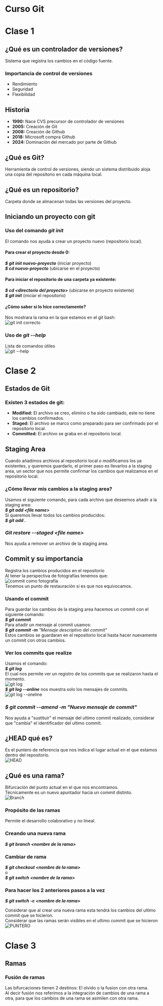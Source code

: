 # Curso Git
# Clase 1
## ¿Qué es un controlador de versiones?
Sistema que registra los cambios en el código fuente.
### Importancia de control de versiones
- Rendimiento
- Seguridad
- Flexibilidad
## Historia
- **1990:** Nace CVS precursor de controlador de versiones
- **2005:** Creación de Git
- **2008:** Creación de Github
- **2018:** Microsoft compra Github
- **2024:** Dominación del mercado por parte de Github
## ¿Qué es Git?
Herramienta de control de versiones, siendo un sistema distribuido aloja una copia del repositorio en cada máquina local.
## ¿Qué es un repositorio?
Carpeta donde se almacenan todas las versiones del proyecto.
## Iniciando un proyecto con git
### Uso del comando *git init*
El comando nos ayuda a crear un proyecto nuevo (repositorio local).  
#### Para crear el proyecto desde 0:
***$ git init nuevo-proyecto*** (iniciar proyecto)  
***$ cd nuevo-proyecto*** (ubicarse en el proyecto)  
#### Para iniciar el repositorio de una carpeta ya existente:
***$ cd &lt;directorio del proyecto&gt;*** (ubicarse en proyecto existente)  
***$ git init*** (iniciar el repositorio)
#### ¿Cómo saber si lo hice correctamente?
Nos mostrara la rama en la que estamos en el git bash:  
![git init correcto](imagenes/2025-05-02%2017_52_33-MINGW64__g_ProyectoGit.png)
### Uso de *git --help*  
Lista de comandos útiles  
![git --help](<imagenes/2025-05-02 18_00_31-MINGW64__g_ProyectoGit.png>)
# Clase 2
## Estados de Git
### Existen 3 estados de git:
- **Modified:** El archivo se creo, elimino o ha sido cambiado, este no tiene los cambios confirmados. 
- **Staged:** El archivo se marco como preparado para ser confirmado por el repositorio local.
- **Committed:** El archivo se graba en el repositorio local.
## Staging Area
Cuando añadimos archivos al repositorio local o modificamos los ya existentes, y queremos guardarlo, el primer paso es llevarlos a la staging area, un sector que nos permite confirmar los cambios que realizamos en el repositorio local.  
### ¿Cómo llevar mis cambios a la staging area?
Usamos el siguiente comando, para cada archivo que deseemos añadir a la staging area:  
***$ git add &lt;file name&gt;***  
Si queremos llevar todos los cambios producidos:  
***$ git add .***  
### *Git restore --staged &lt;file name&gt;* 
Nos ayuda a remover un archivo de la staging area.
## Commit y su importancia
Registra los cambios producidos en el repositorio  
Al tener la perspectiva de fotografías tenemos que:  
![commit como fotografía](<imagenes/2025-05-03 12_15_42-(667) Clase de Git_GitHub- Scesi - 2 - YouTube.png>)  
Tenemos un punto de restauración si es que nos equivocamos.
### Usando el commit
Para guardar los cambios de la staging area hacemos un commit con el siguiente comando:  
***$ git commit***  
Para añadir un mensaje al commit usamos:  
***$ git commit -m*** *"Mensaje descriptivo del commit"*  
Estos cambios se guardaran en el repositorio local hasta hacer nuevamente un commit con otros cambios.   
### Ver los commits que realize
Usamos el comando:  
***$ git log***  
El cual nos permite ver un registro de los commits que se realizaron hasta el momento.  
![git log](<imagenes/2025-05-06 19_31_31-MINGW64__g_ProyectoGit.png>)  
***$ git log --online*** nos muestra solo los mensajes de commits.  
![git log --oneline](<imagenes/2025-05-06 19_35_29-MINGW64__g_ProyectoGit.png>)  
### ***$ git commit --amend -m*** *"Nuevo mensaje de commit"*
Nos ayuda a "sustituir" el mensaje del ultimo commit realizado, considerar que "cambia" el identificador del ultimo commit.
## ¿HEAD qué es?
Es el puntero de referencia que nos indica el lugar actual en el que estamos dentro del repositorio.  
![HEAD](<imagenes/2025-05-06 19_59_44-● ApuntesDeClase.md - ProyectoGit - Visual Studio Code.png>)
## ¿Qué es una rama?
Bifurcación del punto actual en el que nos encontramos.  
Técnicamente es un nuevo apuntador hacia un commit distinto.  
![Branch](<imagenes/2025-05-06 20_06_27-Clase de Git_GitHub- Scesi - 2 - YouTube.png>)
### Propósito de las ramas
Permite el desarrollo colaborativo y no lineal.
### Creando una nueva rama
***$ git branch &lt;nombre de la rama&gt;***
### Cambiar de rama
***$ git checkout &lt;nombre de la rama&gt;***  
o  
***$ git switch &lt;nombre de la rama&gt;***  
### Para hacer los 2 anteriores pasos a la vez
***$ git switch -c &lt;nombre de la rama&gt;***  

Considerar que al crear una nueva rama esta tendrá los cambios del ultimo commit que se hicieron.  
Considerar que las ramas serán visibles en el ultimo commit que se hicieron  
![PUNTERO](<imagenes/2025-05-06 20_31_30-ApuntesDeClase.md - ProyectoGit - Visual Studio Code.png>)  
# Clase 3
## Ramas
### Fusión de ramas
Las bifurcaciones tienen 2 destinos: El olvido o la fusion con otra rama.  
Al decir fusión nos referimos a la integración de cambios de una rama a otra, para que los cambios de una rama se asimilen con otra rama.